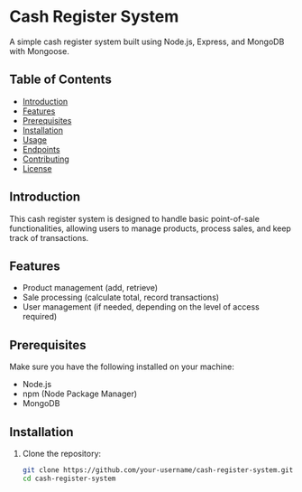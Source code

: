 # Cash Register System

A simple cash register system built using Node.js, Express, and MongoDB with Mongoose.

## Table of Contents

- [Introduction](#introduction)
- [Features](#features)
- [Prerequisites](#prerequisites)
- [Installation](#installation)
- [Usage](#usage)
- [Endpoints](#endpoints)
- [Contributing](#contributing)
- [License](#license)

## Introduction

This cash register system is designed to handle basic point-of-sale functionalities, allowing users to manage products, process sales, and keep track of transactions.

## Features

- Product management (add, retrieve)
- Sale processing (calculate total, record transactions)
- User management (if needed, depending on the level of access required)

## Prerequisites

Make sure you have the following installed on your machine:

- Node.js
- npm (Node Package Manager)
- MongoDB

## Installation

1. Clone the repository:

   ```bash
   git clone https://github.com/your-username/cash-register-system.git
   cd cash-register-system
   ```
